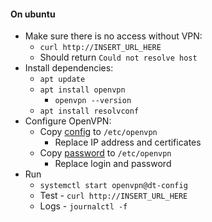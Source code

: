#### On ubuntu
* Make sure there is no access without VPN:
    * `curl http://INSERT_URL_HERE`
    * Should return `Could not resolve host`
* Install dependencies:
    * `apt update`
    * `apt install openvpn`
        * `openvpn --version`
    * `apt install resolvconf`
* Configure OpenVPN:
    * Copy [config](files/dt-config.conf) to `/etc/openvpn`
        * Replace IP address and certificates
    * Copy [password](files/passwd.conf) to `/etc/openvpn`
        * Replace login and password
* Run
    * `systemctl start openvpn@dt-config`
    * Test - `curl http://INSERT_URL_HERE`
    * Logs - `journalctl -f`
